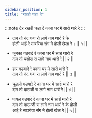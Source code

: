 ```yaml
---
sidebar_position: 1
title: "रखड़ी घड़ा दे"
---
```


:::note टेर
रखड़ी घड़ा दे काना घर मै सारो थारे रे
:::

- दाम तो नंद बाबा रो लागे नाम थारो रे के <br/>
  होली आई रे सावरिया संग मे होली खेला रे। || १ ||

- जुमका गड़वादे रे काना घर मै सारो थारो रे <br/>
  दाम तो यशोदा रा लागे नाम थारो रे || २ ||

- हार गडवादे रे काना घर मे सारो थारो रे <br/>
  दाम तो नंद बाबा रा लागे नाम थारो रे || ३ ||

- चुड़लो गडवादे रे काना घर मे सारो थारो रे <br/>
  दाम तो दाऊजी रा लागे नाम थारो रे || ४ ||

- पायल गडवादे रे काना घर मे सारो थारो रे <br/>
  दाम तो दाऊ जी रा लागे नाम थारो रे के होली <br/>
  आई रे सावरीया संग मे होली खेला रे || ५ ||
